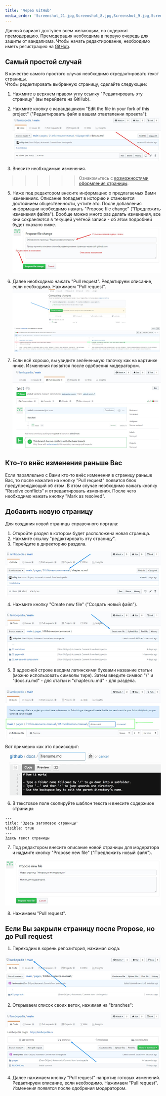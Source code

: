 ```yaml
---
title: 'Через GitHub'
media_order: 'Screenshot_21.jpg,Screenshot_8.jpg,Screenshot_9.jpg,Screenshot_22.jpg,Screenshot_10.jpg,Screenshot_11.jpg,create_dir.gif,Screenshot_12.jpg,Screenshot_13.jpg,Screenshot_24.jpg,Screenshot_25.jpg'
---
```


Данный вариант доступен всем желающим, но содержит премодерацию. Премодерация необходима в первую очередь для защиты от вандализма. Чтобы начать редактирование, необходимо иметь регистрацию на [GitHub](https://github.com/).

## Самый простой случай
В качестве самого простого случая необходимо отредактировать текст страницы.  
Чтобы редактировать выбранную страницу, сделайте следующее:
1. Нажмите в верхнем правом углу ссылку "Редактировать эту страницу" (вы перейдёте на GitHub).
2. Нажмите кнопку с карандашиком "Edit the file in your fork of this project" ("Редактировать файл в вашем ответвлении проекта"):
![](Screenshot_8.jpg)

3. Внесите необходимые изменения. 
>>>>>> Ознакомьтесь с [возможностями оформления страницы](../markdown).

5. Ниже под редактором внесите информацию о предлагаемых Вами изменениях. Описание попадает в историю и становится достоянием общественности, учтите это. После добавления информации необходимо нажать "Propose file change" ("Предложить изменения файла"). Вообще можно много раз делать изменения, все они сохраняются в текущей учётной записи - об этом подробней будет сказано ниже.
![](Screenshot_9.jpg)

5. Далее необходимо нажать "Pull request". Редактируем описание, если необходимо. Нажимаем "Pull request". 
![](Screenshot_21.jpg)

6. Если всё хорошо, вы увидите зелёненькую галочку как на картинке ниже. Изменения появятся после одобрения модератором.
![](Screenshot_22.jpg)

## Кто-то внёс изменения раньше Вас
Если параллельно с Вами кто-то внёс изменения в страницу раньше Вас, то после нажатия на кнопку "Pull request" появится блок предупреждающий об этом. В этом случае необходимо нажать кнопку "Resolve conflicts" и отредактировать изменения. После чего необходимо нажать кнопку "Mark as resolved".

## Добавить новую страницу
Для создания новой страницы справочного портала:
1. Откройте раздел в котором будет расположена новая страница.
2. Нажмите ссылку "редактировать эту страницу".
3. Перейдите в директорию раздела.  

![](Screenshot_10.jpg)

4. Нажмите кнопку "Create new file" ("Создать новый файл").

![](Screenshot_11.jpg)

5. В адресной строке вводим латинскими буквами название статьи (можно использовать символы тире). Затем введите символ "/" и "docs.ru.md" - для статьи и "chapter.ru.md" - для раздела. 

![](Screenshot_12.jpg)

Вот примерно как это происходит:
![](create_dir.gif)

6. В текстовое поле скопируйте шаблон текста и внесите содержиое страницы:
``` markup
---
title: 'Здесь заголовок страницы'
visible: true
---
Здесь текст страницы
```  

7. Под редактором внесите описание новой страницы для модератора и надмите кнопку "Propose new file" ("Предложить новый файл").

![](Screenshot_13.jpg)

8. Нажимаем "Pull request".

## Если Вы закрыли страницу после Propose, но до Pull request
1. Переходим в корень репозитория, нажимая сюда:

![](Screenshot_24.jpg)

2. Открываем список своих веток, нажимая на "branches":

![](Screenshot_25.jpg)

4. Далее нажимаем кнопку "Pull request" напротив готовых изменений. Редактируем описание, если необходимо. Нажимаем "Pull request". Изменения появятся после одобрения модератором.